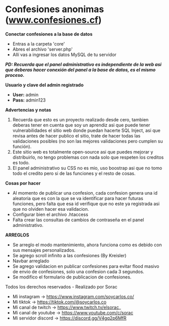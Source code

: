 # Confesiones anonimas (www.confesiones.cf)

**Conectar confesiones a la base de datos**

- Entras a la carpeta 'core'
- Abres el archivo 'server.php'
- Allí vas a ingresar los datos MySQL de tu servidor

***PD: Recuerda que el panel administrativo es independiente de la web asi que deberas hacer conexión del panel a la base de datos, es el mismo proceso.***

**Usuario y clave del admin registrado**
- **User:** admin
- **Pass:** admin123

**Advertencias y notas**
1. Recuerda que esto es un proyecto realizado desde cero, tambien deberas tener en cuenta que soy un aprendiz asi que puede tener vulnerabilidades el sitio web donde puedan hacerte SQL Inject, asi que revisa antes de hacer publico el sitio, trate de hacer todas las validaciones posibles (no son las mejores validaciones pero cumplen su función).
2. Este sitio web es totalmente open-source asi que puedes mejorar y distribuirlo, no tengo problemas con nada solo que respeten los creditos es todo.
3. El panel administrativo su CSS no es mio, uso boostrap asi que no tomo todo el credito pero si de las funciones y el resto de cosas.

**Cosas por hacer**
- Al momento de publicar una confesion, cada confesion genera una id aleatoria que es con la que se va identificar para hacer futuras funciones, pero falta que esa id verifique que no este ya registrada asi que no olviden hacer esa validacion.
- Configurar bien el archivo .htaccess
- Falta crear las consultas de cambios de contraseña en el panel administrativo.

**ARREGLOS**
- Se arreglo el modo mantenimiento, ahora funciona como es debido con sus mensajes personalizados.
- Se agrego scroll infinito a las confesiones (By Kreisler)
- Navbar arreglado
- Se agrego validacion en publicar confesiones para evitar flood masivo de envio de confesiones, solo una confesion cada 3 segundos.
- Se modifico el formulario de publicacion de confesiones.

Todos los derechos reservados - Realizado por Sorac
- Mi instagram -> https://www.instagram.com/soycarlos.co/
- Mi tiktok -> https://tiktok.com/@soycarlos.co
- Mi canal de twitch -> https://www.twitch.tv/elsorac_
- Mi canal de youtube -> https://www.youtube.com/c/sorac
- Mi servidor discord -> https://discord.gg/V4gq2p6MfR
